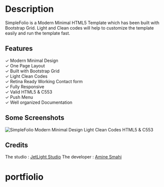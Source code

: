 # Description
SimpleFolio is a Modern Minimal HTML5 Template which has been built with Bootstrap Grid. Light and Clean codes will help to customize the template easily and run the template fast. 

## Features
✓ Modern Minimal Design <br>
✓ One Page Layout <br>
✓ Built with Bootstrap Grid <br>
✓ Light Clean Codes <br>
✓ Retina Ready Working Contact form <br>
✓ Fully Responsive <br>
✓ Valid HTML5 & C553 <br>
✓ Push Menu <br>
✓ Well organized Documentation

## Some Screenshots
![SimpleFolio Modern Minimal Design Light Clean Codes HTML5 & C553](https://user-images.githubusercontent.com/24621701/29732755-e28514cc-899e-11e7-9944-3aa7853b1a1c.png)


## Credits
The studio : [JetLight Studio](https://github.com/JetLightStudio)
The developer : [Amine Smahi](https://github.com/Amine-Smahi)
# portfiolio
